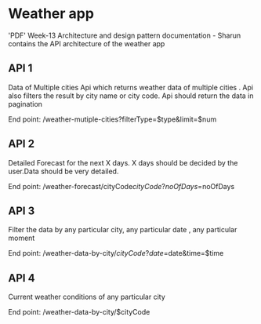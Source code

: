 # Weather app

'PDF' Week-13 Architecture and design pattern documentation - Sharun contains the API architecture of the weather app

## API 1

Data of Multiple cities
Api which returns weather data of multiple cities .
Api also filters the result by city name or city code.
Api should return the data in pagination

End point: /weather-mutiple-cities?filterType=$type&limit=$num

## API 2

Detailed Forecast for the next X days.
X days should be decided by the user.Data should be very detailed.

End point: /weather-forecast/cityCode$cityCode?noOfDays=$noOfDays

## API 3

Filter the data by any particular city, any particular date , any particular moment

End point: /weather-data-by-city/$cityCode?date=$date&time=$time

## API 4

Current weather conditions of any particular city

End point: /weather-data-by-city/$cityCode
